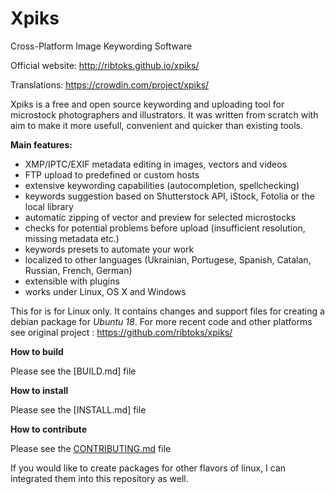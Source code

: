 Xpiks
=====

Cross-Platform Image Keywording Software

Official website: http://ribtoks.github.io/xpiks/

Translations: https://crowdin.com/project/xpiks/

Xpiks is a free and open source keywording and uploading tool for microstock photographers and illustrators. It was written from scratch with aim to make it more usefull, convenient and quicker than existing tools.

**Main features:**

- XMP/IPTC/EXIF metadata editing in images, vectors and videos
- FTP upload to predefined or custom hosts
- extensive keywording capabilities (autocompletion, spellchecking)
- keywords suggestion based on Shutterstock API, iStock, Fotolia or the local library
- automatic zipping of vector and preview for selected microstocks
- checks for potential problems before upload (insufficient resolution, missing metadata etc.)
- keywords presets to automate your work
- localized to other languages (Ukrainian, Portugese, Spanish, Catalan, Russian, French, German) 
- extensible with plugins
- works under Linux, OS X and Windows

This for is for Linux only. It contains changes and support files for creating a debian package for *Ubuntu 18*.
For more recent code and other platforms see original project : https://github.com/ribtoks/xpiks/

**How to build**

Please see the [BUILD.md] file

**How to install**

Please see the [INSTALL.md] file

**How to contribute**

Please see the [CONTRIBUTING.md](https://github.com/ribtoks/xpiks/blob/master/CONTRIBUTING.md) file

If you would like to create packages for other flavors of linux, I can integrated them into this repository as well.
